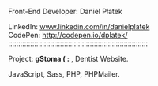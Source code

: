 Front-End Developer: Daniel Płatek

LinkedIn: www.linkedin.com/in/danielplatek  
CodePen: http://codepen.io/dplatek/  
::::::::::::::::::::::::::::::::::::::::::::::::::::::::::::::::::::::

Project: **gStoma ( :**  ,  Dentist Website.

JavaScript, Sass, PHP, PHPMailer.



